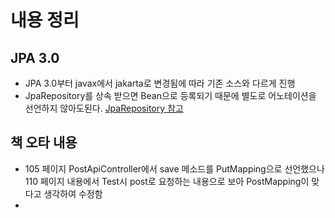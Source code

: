 # 내용 정리

## JPA 3.0

- JPA 3.0부터 javax에서 jakarta로 변경됨에 따라 기존 소스와 다르게 진행
- JpaRepository를 상속 받으면 Bean으로 등록되기 때문에 별도로 어노테이션을 선언하지
  않아도된다. [JpaRepository 참고](https://velog.io/@dltkdgns3435/SpringBoot-spring-data-jpa-%EC%82%AC%EC%9A%A9%EC%8B%9C-Repository-%EC%96%B4%EB%85%B8%ED%85%8C%EC%9D%B4%EC%85%98%EC%9D%80-%EA%BC%AD-%ED%95%84%EC%9A%94%ED%95%9C%EA%B0%80)

## 책 오타 내용

- 105 페이지 PostApiController에서 save 메소드를 PutMapping으로 선언했으나 110 페이지 내용에서 Test시 post로 요청하는 내용으로 보아 PostMapping이 맞다고 생각하여
  수정함
- 